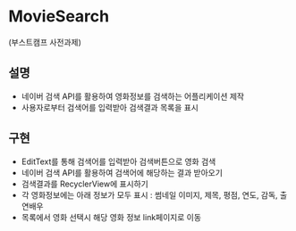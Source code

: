 # MovieSearch
(부스트캠프 사전과제)

## 설명
- 네이버 검색 API를 활용하여 영화정보를 검색하는 어플리케이션 제작
- 사용자로부터 검색어를 입력받아 검색결과 목록을 표시

## 구현
- EditText를 통해 검색어를 입력받아 검색버튼으로 영화 검색
- 네이버 검색 API를 활용하여 검색어에 해당하는 결과 받아오기
- 검색결과를 RecyclerView에 표시하기
- 각 영화정보에는 아래 정보가 모두 표시 : 썸네일 이미지, 제목, 평점, 연도, 감독, 출연배우
- 목록에서 영화 선택시 해당 영화 정보 link페이지로 이동
